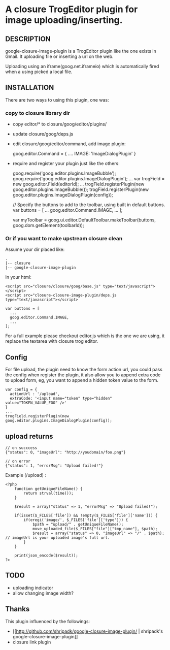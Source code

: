 A closure TrogEditor plugin for image uploading/inserting.
==========================================================

## DESCRIPTION

google-closure-image-plugin is a TrogEditor plugin like the one exists in
Gmail. It uploading file or inserting a url on the web.

Uploading using an iframe(goog.net.iframeio) which is automatically fired when
a using picked a local file.

## INSTALLATION

There are two ways to using this plugin, one was:

### copy to closure library dir

 * copy editor/* to closure/goog/editor/plugins/
 * update closure/goog/deps.js
 * edit closure/goog/editor/command, add image plugin:

    goog.editor.Command = {
                        ....
                        IMAGE: 'ImageDialogPlugin'
    }

 * require and register your plugin just like the others:

      goog.require('goog.editor.plugins.ImageBubble');
      goog.require('goog.editor.plugins.ImageDialogPlugin');
      ...
      var trogField = new goog.editor.Field(editorId);
      ...
      trogField.registerPlugin(new goog.editor.plugins.ImageBubble());
      trogField.registerPlugin(new goog.editor.plugins.ImageDialogPlugin(config));
      
      // Specify the buttons to add to the toolbar, using built in default buttons.
      var buttons = [
        ...
        goog.editor.Command.IMAGE,
        ...
      ];
      
      var myToolbar =
        goog.ui.editor.DefaultToolbar.makeToolbar(buttons,
                                                  goog.dom.getElement(toolbarId));


### Or if you want to make upstream closure clean

Assume your dir placed like:

    .
    |-- closure
    |-- google-closure-image-plugin

In your html:

    <script src="closure/closure/goog/base.js" type="text/javascript"></script> 
    <script src="closure-closure-image-plugin/deps.js type="text/javascript"></script>

    var buttons = [
      ...
      goog.editor.Command.IMAGE,
      ...
    ];

For a full example please checkout editor.js which is the one we are using, it
replace the textarea with closure trog editor.

## Config

For file upload, the plugin need to know the form action url, you could pass
the config when register the plugin, it also allow you to append extra code to
upload form, eg, you want to append a hidden token value to the form.

    var config = {
      actionUrl : '/upload',
      extraCode: '<input name="token" type="hidden" value="TOKEN_VALUE_FOO" />'
    }
    ...
    trogField.registerPlugin(new goog.editor.plugins.ImageDialogPlugin(config));

## upload returns

    // on succcess
    {"status": 0, "imageUrl": "http://youdomain/foo.png"}

    // on error
    {"status": 1, "errorMsg": "Upload failed!"}

Example (/upload) :

    <?php
        function getUniqueFileName() {
            return strval(time());
        }

        $result = array("status" => 1, "errorMsg" => "Upload failed!");

        if(isset($_FILES['file']) && !empty($_FILES['file']['name'])) { 
            if(eregi('image/', $_FILES['file']['type'])) { 
                $path = "upload/" . getUniqueFileName();
                move_uploaded_file($_FILES["file"]["tmp_name"], $path);
                $result = array("status" => 0, "imageUrl" => "/" . $path);    // imageUrl is your uploaded image's full url.
            }
        }

        print(json_encode($result));
    ?>


## TODO

 * uploading indicator
 * allow changing image width?

## Thanks

This plugin influenced by the followings:

 * [[http://github.com/shripadk/google-closure-image-plugin/ | shripadk's google-closure-image-plugin]]
 * closure link plugin

